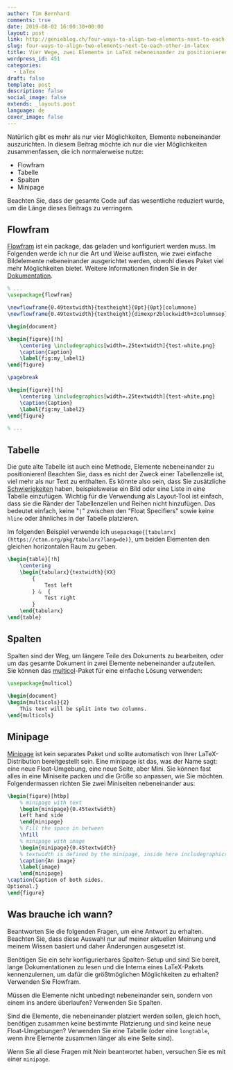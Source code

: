 ```yaml
---
author: Tim Bernhard
comments: true
date: 2019-08-02 16:00:30+00:00
layout: post
link: http://genieblog.ch/four-ways-to-align-two-elements-next-to-each-other-in-latex/
slug: four-ways-to-align-two-elements-next-to-each-other-in-latex
title: Vier Wege, zwei Elemente in LaTeX nebeneinander zu positionieren
wordpress_id: 451
categories:
  - LaTex
draft: false
template: post
description: false
social_image: false
extends: _layouts.post
language: de
cover_image: false
---
```


Natürlich gibt es mehr als nur vier Möglichkeiten, Elemente nebeneinander auszurichten.
In diesem Beitrag möchte ich nur die vier Möglichkeiten zusammenfassen, die ich normalerweise nutze:

  * Flowfram
  * Tabelle
  * Spalten
  * Minipage

Beachten Sie, dass der gesamte Code auf das wesentliche reduziert wurde, um die Länge dieses Beitrags zu verringern.

## Flowfram

[Flowfram](https://ctan.org/pkg/flowfram?lang=en) ist ein package, das geladen und konfiguriert werden muss.
Im Folgenden werde ich nur die Art und Weise auflisten, wie zwei einfache Bildelemente nebeneinander ausgerichtet werden, obwohl dieses Paket viel mehr Möglichkeiten bietet.
Weitere Informationen finden Sie in der [Dokumentation](http://mirrors.ctan.org/macros/latex/contrib/flowfram/flowfram.pdf).

```tex
% ...
\usepackage{flowfram}

\newflowframe{0.49textwidth}{textheight}{0pt}{0pt}[columnone]
\newflowframe{0.49textwidth}{textheight}{dimexpr2blockwidth+3columnsep}{0pt}[columntwo]

\begin{document}

\begin{figure}[!h]
    \centering \includegraphics[width=.25textwidth]{test-white.png}
    \caption{Caption}
    \label{fig:my_label1}
\end{figure}

\pagebreak

\begin{figure}[!h]
    \centering \includegraphics[width=.25textwidth]{test-white.png}
    \caption{Caption}
    \label{fig:my_label2}
\end{figure}

% ...
```

## Tabelle

Die gute alte Tabelle ist auch eine Methode, Elemente nebeneinander zu positionieren! Beachten Sie, dass es nicht der Zweck einer Tabellenzelle ist, viel mehr als nur Text zu enthalten.
Es könnte also sein, dass Sie zusätzliche [Schwierigkeiten](https://tex.stackexchange.com/questions/53061/insert-image-and-list-inside-a-table) haben, beispielsweise ein Bild oder eine Liste in eine Tabelle einzufügen.
Wichtig für die Verwendung als Layout-Tool ist einfach, dass sie die Ränder der Tabellenzellen und Reihen nicht hinzufügen.
Das bedeutet einfach, keine "`|`" zwischen den "Float Specifiers" sowie keine `hline` oder ähnliches in der Tabelle platzieren.

Im folgenden Beispiel verwende ich `usepackage{[tabularx](https://ctan.org/pkg/tabularx?lang=de)}`, um beiden Elementen den gleichen horizontalen Raum zu geben.

    
```tex
\begin{table}[!h]
    \centering
    \begin{tabularx}{textwidth}{XX}
        {
            Test left
        } &  {
            Test right
        }
    \end{tabularx}
\end{table}
```

## Spalten

Spalten sind der Weg, um längere Teile des Dokuments zu bearbeiten, oder um das gesamte Dokument in zwei Elemente nebeneinander aufzuteilen.
Sie können das [multicol](https://ctan.org/pkg/multicol?lang=de)-Paket für eine einfache Lösung verwenden:

    
```tex
\usepackage{multicol}
    
\begin{document}
\begin{multicols}{2}
    This text will be split into two columns. 
\end{multicols}
```

## Minipage

[Minipage](http://www.sascha-frank.com/latex-minipage.html) ist kein separates Paket und sollte automatisch von Ihrer LaTeX-Distribution bereitgestellt sein.
Eine minipage ist das, was der Name sagt: eine neue Float-Umgebung, eine neue Seite, aber Mini.
Sie können fast alles in eine Miniseite packen und die Größe so anpassen, wie Sie möchten.
Folgendermassen richten Sie zwei Miniseiten nebeneinander aus:

    
```tex
\begin{figure}[htbp]
    % minipage with text
    \begin{minipage}{0.45textwidth} 
    Left hand side
    \end{minipage}
    % Fill the space in between
    \hfill
    % minipage with image
    \begin{minipage}{0.45textwidth}
    % textwidth is defined by the minipage, inside here includegraphics[width=textwidth]{test.png}
    \caption{An image}
    \label{image} 
    \end{minipage}
\caption{Caption of both sides.
Optional.}
\end{figure}
```

## Was brauche ich wann?

Beantworten Sie die folgenden Fragen, um eine Antwort zu erhalten.
Beachten Sie, dass diese Auswahl nur auf meiner aktuellen Meinung und meinem Wissen basiert und daher Änderungen ausgesetzt ist.

Benötigen Sie ein sehr konfigurierbares Spalten-Setup und sind Sie bereit, lange Dokumentationen zu lesen und die Interna eines LaTeX-Pakets kennenzulernen, um dafür die größtmöglichen Möglichkeiten zu erhalten? Verwenden Sie Flowfram.

Müssen die Elemente nicht unbedingt nebeneinander sein, sondern von einem ins andere überlaufen? Verwenden Sie Spalten.

Sind die Elemente, die nebeneinander platziert werden sollen, gleich hoch, benötigen zusammen keine bestimmte Platzierung und sind keine neue Float-Umgebungen? Verwenden Sie eine Tabelle (oder eine `longtable`, wenn ihre Elemente zusammen länger als eine Seite sind).

Wenn Sie all diese Fragen mit Nein beantwortet haben, versuchen Sie es mit einer `minipage`.

